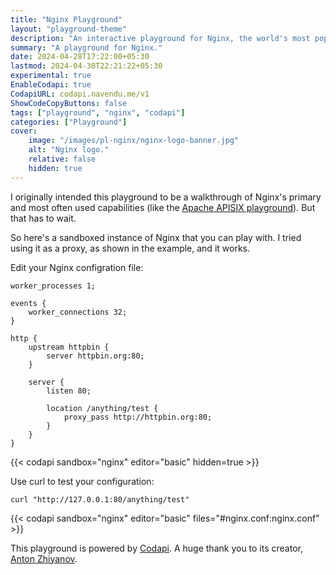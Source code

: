 ```yaml
---
title: "Nginx Playground"
layout: "playground-theme"
description: "An interactive playground for Nginx, the world's most popular web server."
summary: "A playground for Nginx."
date: 2024-04-28T17:22:00+05:30
lastmod: 2024-04-30T22:21:22+05:30
experimental: true
EnableCodapi: true
CodapiURL: codapi.navendu.me/v1
ShowCodeCopyButtons: false
tags: ["playground", "nginx", "codapi"]
categories: ["Playground"]
cover:
    image: "/images/pl-nginx/nginx-logo-banner.jpg"
    alt: "Nginx logo."
    relative: false
    hidden: true
---
```


I originally intended this playground to be a walkthrough of Nginx's primary and most often used capabilities (like the [Apache APISIX playground](/playground/apisix/)). But that has to wait.

So here's a sandboxed instance of Nginx that you can play with. I tried using it as a proxy, as shown in the example, and it works.

Edit your Nginx configration file:

```nginx {id="nginx.conf"}
worker_processes 1;

events {
    worker_connections 32;
}

http {
    upstream httpbin {
        server httpbin.org:80;
    }

    server {
        listen 80;

        location /anything/test {
            proxy_pass http://httpbin.org:80;
        }
    }
}
```

{{< codapi sandbox="nginx" editor="basic" hidden=true >}}

Use curl to test your configuration:

```shell
curl "http://127.0.0.1:80/anything/test"
```

{{< codapi sandbox="nginx" editor="basic" files="#nginx.conf:nginx.conf" >}}

This playground is powered by [Codapi](https://github.com/nalgeon/codapi/). A huge thank you to its creator, [Anton Zhiyanov](https://github.com/nalgeon).
